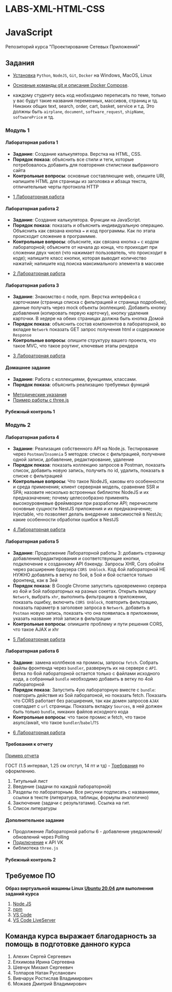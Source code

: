 # LABS-XML-HTML-CSS
# JavaScript

Репозиторий курса "Проектирование Сетевых Приложений"


## Задания

* [Установка](https://github.com/iu5git/Web/blob/main/tutorials/install/README.md) `Python`, `NodeJS`, `Git`, `Docker` на Windows, MacOS, Linux
* [Основные команды git и описание Docker Compose](https://github.com/iu5git/Web/blob/main/tutorials/git-docker/). 

* каждому студенту весь код необходимо переписать по теме, только у вас будут такие названия переменных, массивов, страниц и тд. Никаких общих text, search, order, cart, basket, service и т.д. Это должны быть `airplane`, `document`, `software_request`, `shipName`, `softwarePrice` и тд.

### Модуль 1

#### Лабораторная работа 1

- **Задание**: Создание калькулятора. Верстка на HTML, CSS.
- **Порядок показа**: объяснить все стили и теги, которые потребовалось добавить для повторения стилистики выбранного сайта
- **Контрольные вопросы**: основные составляющие web, опишите URI, напишите HTML для страницы из заголовка и абзаца текста, отличительные черты протокола HTTP

* [1 Лабораторная работа](1lab)

#### Лабораторная работа 2

- **Задание**: Создание калькулятора. Функции на JavaScript.
- **Порядок показа**: показать и объяснить индивидуальную операцию. Объяснить как связана кнопка `=` и код программы. Как по этапа происходит сложение в программме.
- **Контрольные вопросы**: объясните, как связана кнопка `=` с кодом лабораторной; объясните от начала до конца, что проиходит при сложении двух чисел (что нажимает пользователь, что происходит в коде); напишите класс кнопки, которая выводит количество нажатий; напишите код поиска максимального элемента в массиве

* [2 Лабораторная работа](2lab)

#### Лабораторная работа 3

- **Задание**: Знакомство с node, npm. Верстка интерфейса с карточками (страница списка с фильтрацией и страница подробнее), данные получать через mock объекты (коллекция). Добавить кнопку добавления (копировать первую карточку), кнопку удаления карточки. В хедере на обеих страницах должна быть кнопка Домой
- **Порядок показа**: объяснить состав компонентов в лабораторной, во вкладке `Network` показать GET запрос получения html и содержимое `Response`
- **Контрольные вопросы**: опишите структуру вашего проекта, что такое MVC, что такое роутинг, ключевые этапы рендера

* [3 Лабораторная работа](3lab)

#### Домашнее задание

- **Задание**: Работа с коллекциями, функциями, классами.
- **Порядок показа**: объяснить реализацию требуемых функций

* [Методические указания](/tutorials/hw1/README.md)
* [Пример работы с three.js](/tutorials/threejs/README.md)

#### Рубежный контроль 1

### Модуль 2

#### Лабораторная работа 4

- **Задание**: Реализация собственного API на Node.js. Тестирование через `Postman`/`Insomnia` 5 методов: список с фильтрацией, получение одной записи, добавление, редактирование, удаление
- **Порядок показа**: показать коллекцию запросов в Postman, показать список, добавить новую запись, получить по id, удалить, показать в списке с фильтрацией
- **Контрольные вопросы**: Что такое NodeJS, каковы его особенности и среда применения; клиент серверная модель, сравнение SSR и SPA; назовите несколько встроенных библиотек NodeJS и их предназначение; почему целесообразно применять высокоуровневые фреймворки при разработки API; перечислите основные сущности NestJS приложения и их предназначение; Injectable, что позволяет делать внедрение зависимостей в NestJs; какие особенности обработки ошибок в NestJS

* [4 Лабораторная работа](4lab)

#### Лабораторная работа 5

- **Задание**: Продолжение Лабораторной работы 3: добавить страницу добавления/редактирования и соответствующие кнопки, подключение к созданному API бэкенду. Запросы XHR, Cors обойти через расширение браузера `CORS Unblock`. Код 4ой лабораторной НЕ НУЖНО добавлять в ветку по 5ой, в 5ой и 6ой остается только фронтенд, как в 3ей
- **Порядок показа**: В Google Chrome запустить одновременно сервера из 4ой и 5ой лабораторных на разных сокетах. Открыть вкладку `Network`, выбрать `xhr`, выполнить фильтрацию в приложении, показать ошибку, включить `CORS Unblock`, повторить фильтрацию, показать параметр в заголовке запроса в `Network`. добавить в `Postman` новую запись, показать что она появилась в приложении, указать название этой записи в фильтрации
- **Контрольные вопросы**: опиишите проблему и пути решения CORS, что такое AJAX и xhr

* [5 Лабораторная работа](5lab)

#### Лабораторная работа 6

- **Задание**: замена коллбеков на промисы, запросы `fetch`. Собрать файлы фронтенда через `bundler`, развернуть их на сервере c `API`. Ветка по 6ой лабораторной остается только с файлами исходного кода, а собранный `bundle` необходимо добавить в ветку по 4ой лабораторной
- **Порядок показа**: Запустить 4ую лабораторную вместе с `bundle`: повторить действия из 5ой лаборатоной, но показать fetch. Показать что CORS работает без расширения, так как домен запросов `AJAX` совпадает с `url` страницы. Показать вкладку `Sources`, в ней должен быть только `bundle`, никаких файлов исходного кода
- **Контрольные вопросы**: что такое промис и fetch, что такое async/await, что такое `bundler`/`babel`/`TS`

* [6 Лабораторная работа](6lab)

#### Требования к отчету

[Пример отчета](/reports/)

 ГОСТ (1.5 интервал, 1.25 см отступ, 14 пт и тд) - [Требования](https://drive.google.com/file/d/1bmQMZeqCY9WmmqQviDvA0rju7a1RgMh_/view) по оформлению.
 
 1. Титульный лист
 2. Введение (задачи по каждой лабораторной) 
 3. Разделы по лабораторным. Все рисунки подписать с названиями, ссылки в тексте (литература, таблицы, формулы аналогично)
 4. Заключение (задачи с результатами).  Ссылка на гит.
 5. Список литературы

#### Дополнительное задание

- Продолжение Лабораторной работы 6 - добавление уведомлений/обновлений через Polling
- [Подключение](/tutorials/vk/README.md) к API VK
- библиотека `three.js`

#### Рубежный контроль 2

## Требуемое ПО

**Образ виртуальной машины Linux [Ubuntu 20.04](https://github.com/iu5git/Standards/blob/main/Linux/Linux.md) для выполнения заданий курса**

1. [Node JS](https://nodejs.org)
2. [npm](https://www.npmjs.com)
3. [VS Code](https://code.visualstudio.com)
4. [VS Code LiveServer](https://marketplace.visualstudio.com/items?itemName=ritwickdey.LiveServer)

## Команда курса выражает благодарность за помощь в подготовке данного курса

1. Алехин Сергей Сергеевич
2. Елхимова Ирина Сергеевна
3. Шевчук Михаил Сергеевич
4. Толпаров Натан Русланович
5. Вивчарук Ростислав Владимирович
6. Можаев Дмитрий Владимирович
